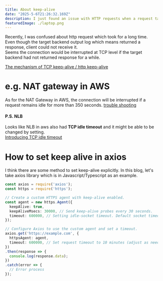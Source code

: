```yaml
---
title: About keep-alive
date: "2025-5-6T21:26:32.169Z"
description: I just found an issue with HTTP requests when a request takes a long time, it gets interrupted even though I set a timeout in the HTTP client library (like Axios). I want to document the solution and explain what ‘keep-alive’ is.
featuredImage: ./laptop.png
---
```


Recently, I was confused about http request which took for a long time. Even though the target backend output log which means returned a response, client could not receive it.  
Seems the connection would be interrupted at TCP level if the target backend had not returned response for a while.

[The mechanism of TCP keep-alive / http keep-alive](https://milestone-of-se.nesuke.com/nw-basic/as-nw-engineer/keepalive-tcp-http/)

# e.g. NAT gateway in AWS
As for the NAT Gateway in AWS, the connection will be interrupted if a request remains idle for more than 350 seconds. 
[trouble shooting](https://repost.aws/ja/knowledge-center/vpc-troubleshoot-nat-gateway-connection)

#### P.S. NLB
Looks like NLB in aws also had **TCP idle timeout** and it might be able to be changed by setting.  
[Introducing TCP idle timeout](https://aws.amazon.com/jp/blogs/news/introducing-nlb-tcp-configurable-idle-timeout/)


# How to set keep alive in axios
I think there are some method to set keep-alive explicitly. In this blog, let's take axios library which is in Javascript/Typescript as an example.

```TypeScript
const axios = require('axios');
const https = require('https');

// Create a custom HTTPS agent with keep-alive enabled.
const agent = new https.Agent({
  keepAlive: true,
  keepAliveMsecs: 30000, // Send keep-alive probes every 30 seconds.
  timeout: 600000, // Setting idle-socket timeout. Default socket timeout would be 2 minutes.
});

// Configure Axios to use the custom agent and set a timeout.
axios.get('https://example.com', {
  httpsAgent: agent,
  timeout: 600000, // Set request timeout to 10 minutes (adjust as needed).
})
.then(response => {
  console.log(response.data);
})
.catch(error => {
  // Error process
});
```
